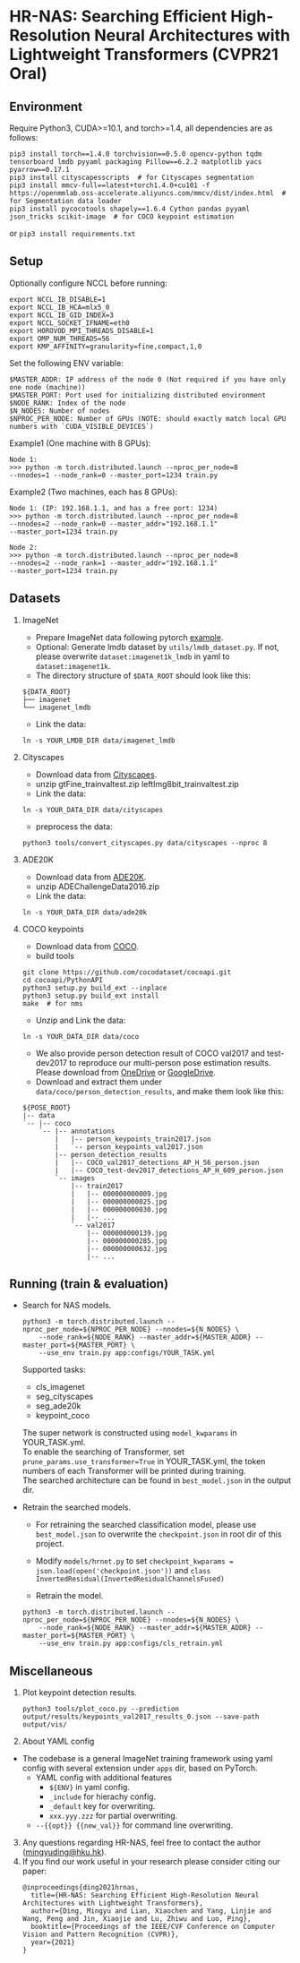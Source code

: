 # HR-NAS: Searching Efficient High-Resolution Neural Architectures with Lightweight Transformers (CVPR21 Oral)

## Environment
Require Python3, CUDA>=10.1, and torch>=1.4, all dependencies are as follows:
```shell script
pip3 install torch==1.4.0 torchvision==0.5.0 opencv-python tqdm tensorboard lmdb pyyaml packaging Pillow==6.2.2 matplotlib yacs pyarrow==0.17.1
pip3 install cityscapesscripts  # for Cityscapes segmentation
pip3 install mmcv-full==latest+torch1.4.0+cu101 -f https://openmmlab.oss-accelerate.aliyuncs.com/mmcv/dist/index.html  # for Segmentation data loader
pip3 install pycocotools shapely==1.6.4 Cython pandas pyyaml json_tricks scikit-image  # for COCO keypoint estimation
```
or ```pip3 install requirements.txt```

## Setup

Optionally configure NCCL before running:
```shell script
export NCCL_IB_DISABLE=1 
export NCCL_IB_HCA=mlx5_0 
export NCCL_IB_GID_INDEX=3 
export NCCL_SOCKET_IFNAME=eth0 
export HOROVOD_MPI_THREADS_DISABLE=1
export OMP_NUM_THREADS=56
export KMP_AFFINITY=granularity=fine,compact,1,0
```
Set the following ENV variable:
```
$MASTER_ADDR: IP address of the node 0 (Not required if you have only one node (machine))
$MASTER_PORT: Port used for initializing distributed environment
$NODE_RANK: Index of the node
$N_NODES: Number of nodes 
$NPROC_PER_NODE: Number of GPUs (NOTE: should exactly match local GPU numbers with `CUDA_VISIBLE_DEVICES`)
```

Example1 (One machine with 8 GPUs):
```
Node 1: 
>>> python -m torch.distributed.launch --nproc_per_node=8
--nnodes=1 --node_rank=0 --master_port=1234 train.py
```

Example2 (Two machines, each has 8 GPUs):
```
Node 1: (IP: 192.168.1.1, and has a free port: 1234)
>>> python -m torch.distributed.launch --nproc_per_node=8
--nnodes=2 --node_rank=0 --master_addr="192.168.1.1"
--master_port=1234 train.py

Node 2:
>>> python -m torch.distributed.launch --nproc_per_node=8
--nnodes=2 --node_rank=1 --master_addr="192.168.1.1"
--master_port=1234 train.py
```

## Datasets

1. ImageNet
    - Prepare ImageNet data following pytorch [example](https://github.com/pytorch/examples/tree/master/imagenet).
    - Optional: Generate lmdb dataset by `utils/lmdb_dataset.py`. If not, please overwrite `dataset:imagenet1k_lmdb` in yaml to `dataset:imagenet1k`.
    - The directory structure of `$DATA_ROOT` should look like this:
    ```
    ${DATA_ROOT}
    ├── imagenet
    └── imagenet_lmdb
    ```
    - Link the data:
    ```shell script
    ln -s YOUR_LMDB_DIR data/imagenet_lmdb
    ```
   
2. Cityscapes
    - Download data from [Cityscapes](https://www.cityscapes-dataset.com/).
    - unzip gtFine_trainvaltest.zip leftImg8bit_trainvaltest.zip
    - Link the data:
    ```shell script
    ln -s YOUR_DATA_DIR data/cityscapes
    ```
    - preprocess the data:
    ```shell script
    python3 tools/convert_cityscapes.py data/cityscapes --nproc 8
    ```
      
3. ADE20K
    - Download data from [ADE20K](https://groups.csail.mit.edu/vision/datasets/ADE20K/).
    - unzip ADEChallengeData2016.zip
    - Link the data:
    ```shell script
    ln -s YOUR_DATA_DIR data/ade20k
    ```

4. COCO keypoints
    - Download data from [COCO](https://cocodataset.org/#download).
    - build tools
    ```shell script
    git clone https://github.com/cocodataset/cocoapi.git
    cd cocoapi/PythonAPI
    python3 setup.py build_ext --inplace
    python3 setup.py build_ext install
    make  # for nms
    ```
    - Unzip and Link the data:
    ```shell script
    ln -s YOUR_DATA_DIR data/coco
    ```
    - We also provide person detection result of COCO val2017 and test-dev2017 to reproduce our multi-person pose estimation results. Please download from [OneDrive](https://1drv.ms/f/s!AhIXJn_J-blWzzDXoz5BeFl8sWM-) or [GoogleDrive](https://drive.google.com/drive/folders/1fRUDNUDxe9fjqcRZ2bnF_TKMlO0nB_dk?usp=sharing).
    - Download and extract them under ```data/coco/person_detection_results```, and make them look like this:
    ```
    ${POSE_ROOT}
    |-- data
    `-- |-- coco
        `-- |-- annotations
            |   |-- person_keypoints_train2017.json
            |   `-- person_keypoints_val2017.json
            |-- person_detection_results
            |   |-- COCO_val2017_detections_AP_H_56_person.json
            |   |-- COCO_test-dev2017_detections_AP_H_609_person.json
            `-- images
                |-- train2017
                |   |-- 000000000009.jpg
                |   |-- 000000000025.jpg
                |   |-- 000000000030.jpg
                |   |-- ... 
                `-- val2017
                    |-- 000000000139.jpg
                    |-- 000000000285.jpg
                    |-- 000000000632.jpg
                    |-- ... 
    ```

## Running (train & evaluation)
- Search for NAS models.
    ```shell script
    python3 -m torch.distributed.launch --nproc_per_node=${NPROC_PER_NODE} --nnodes=${N_NODES} \
        --node_rank=${NODE_RANK} --master_addr=${MASTER_ADDR} --master_port=${MASTER_PORT} \
        --use_env train.py app:configs/YOUR_TASK.yml
    ```
    Supported tasks:
    - cls_imagenet
    - seg_cityscapes
    - seg_ade20k
    - keypoint_coco
    
    The super network is constructed using ```model_kwparams``` in YOUR_TASK.yml.  
    To enable the searching of Transformer, set ```prune_params.use_transformer=True``` in YOUR_TASK.yml,
  the token numbers of each Transformer will be printed during training.  
    The searched architecture can be found in ```best_model.json``` in the output dir.  
  

- Retrain the searched models.
    - For retraining the searched classification model, please use ```best_model.json``` to overwrite the ```checkpoint.json``` in root dir of this project.
    
    - Modify ```models/hrnet.py``` to set ```checkpoint_kwparams = json.load(open('checkpoint.json'))``` and 
    ```class InvertedResidual(InvertedResidualChannelsFused)```
    
    - Retrain the model.
    ```shell script
    python3 -m torch.distributed.launch --nproc_per_node=${NPROC_PER_NODE} --nnodes=${N_NODES} \
        --node_rank=${NODE_RANK} --master_addr=${MASTER_ADDR} --master_port=${MASTER_PORT} \
        --use_env train.py app:configs/cls_retrain.yml
    ```

## Miscellaneous
1. Plot keypoint detection results.
    ```shell script
    python3 tools/plot_coco.py --prediction output/results/keypoints_val2017_results_0.json --save-path output/vis/
    ```

2. About YAML config
- The codebase is a general ImageNet training framework using yaml config with several extension under `apps` dir, based on PyTorch.
    - YAML config with additional features
        - `${ENV}` in yaml config.
        - `_include` for hierachy config.
        - `_default` key for overwriting.
        - `xxx.yyy.zzz` for partial overwriting.
    - `--{{opt}} {{new_val}}` for command line overwriting.

3. Any questions regarding HR-NAS, feel free to contact the author (mingyuding@hku.hk).
4. If you find our work useful in your research please consider citing our paper:
    ```
    @inproceedings{ding2021hrnas,
      title={HR-NAS: Searching Efficient High-Resolution Neural Architectures with Lightweight Transformers},
      author={Ding, Mingyu and Lian, Xiaochen and Yang, Linjie and Wang, Peng and Jin, Xiaojie and Lu, Zhiwu and Luo, Ping},
      booktitle={Proceedings of the IEEE/CVF Conference on Computer Vision and Pattern Recognition (CVPR)},
      year={2021}
    }
    ```
